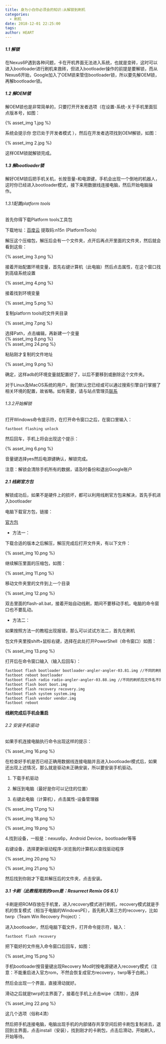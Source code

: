 ```yaml
---
title: 身为小白你必须会的知识:从解锁到刷机
categories:
  - 刷机
date: 2018-12-01 22:25:00
tags:
author: HEART
---
```


##### 1.1 解锁

在Nexus6P遇到各种问题，卡在开机界面无法进入系统，也就是变砖，这时可以进入bootloader进行刷机来救砖，但进入bootloader操作的前提是要解锁，而从Nexus6开始，Google加入了OEM锁来管住bootloader锁，所以要先解OEM锁，再解bootloader锁。

##### 1.2 解OEM锁

解OEM锁也是非常简单的，只要打开开发者选项（在设置-系统-关于手机里面狂点版本号，如图：

{% asset_img 1.jpg %}

系统会提示你 您已处于开发者模式 ），然后在开发者选项找到OEM解锁，如图：

{% asset_img 2.jpg %}

这样OEM锁就解锁完成。

##### 1.3 解bootloader锁

解好OEM锁后把手机关机，长按音量-和电源键，手机会出现一个倒地的机器人，这时你已经进入bootloader模式，接下来用数据线连接电脑，然后开始电脑操作。

###### 1.3.1配置platform tools

首先你得下载Platform tools工具包

下载地址：[百度云](https://pan.baidu.com/s/112OsDSGCA6iGsHXtB3_YIg) 提取码:n15n (PlatformTools)

解压这个压缩包，解压后会有一个文件夹，点开后再点开里面的文件夹，然后就会看到这些：

{% asset_img 3.png %}

接着开始配置环境变量，首先右键计算机（此电脑）然后点击属性，在这个窗口找到高级系统设置

{% asset_img 4.png %}

接着找到环境变量

{% asset_img 5.png %}

复制platform tools的文件夹目录

{% asset_img 7.png %}

选择Path，点击编辑，再新建一个变量  
{% asset_img 8.png %}  
{% asset_img 24.png %}

粘贴刚才复制的文件地址

{% asset_img 9.png %}

确定，这样adb的环境变量就配置好了，以后不要移到或删除这个文件夹。

对于Linux及MacOS系统的用户，我们默认您已经或可以通过搜索引擎自行掌握了相关环境的配置，故省略。如有需要，请与站点管理员[联系](/about)

###### 1.3.2开始解锁

打开Windows命令提示符，在打开命令窗口之后，在窗口里输入：

    fastboot flashing unlock

然后回车，手机上将会出现这个提示：

{% asset_img 6.png %}

音量键选择yes然后电源键确认，解锁完成。

注意：解锁会清除手机所有的数据，请及时备份和退出Google账户

##### 2.1 线刷官方包

解锁成功后，如果不是硬件上的损坏，都可以利用线刷官方包来解决，首先手机进入bootloader

电脑下载官方包，链接：

[官方包](https://developers.google.cn/android/images)

* 方法一：

下载合适的版本之后解压，解压完成后打开文件夹，有以下文件：

{% asset_img 10.png %}

继续解压里面的压缩包，如图：

{% asset_img 11.png %}

移动文件夹里的文件到上一个目录

{% asset_img 12.png %}

双击里面的flash-all.bat，接着开始自动线刷，期间不要移动手机，电脑的命令窗口也不要乱动。

* 方法二：

如果按照方法一的教程出现报错，那么可以试试方法二，首先在刷机

包文件夹里按shift+鼠标右键，选择在此处打开PowerShell（命令窗口）如图：

{% asset_img 13.png %}

打开后在命令窗口输入（输入后回车）：

~~~bash
fastboot flash bootloader bootloader-angler-angler-03.81.img //不同的刷机包文件名不同)
fastboot reboot bootloader
fastboot flash radio radio-angler-angler-03.88.img //不同的刷机包文件名不同
fastboot flash boot boot.img
fastboot flash recovery recovery.img
fastboot flash system system.img
fastboot flash vendor vendor.img
fastboot reboot
~~~

**线刷完成后手机会重启**

###### 2.2 安装手机驱动

如果手机连接电脑执行命令出现这样的提示：

{% asset_img 16.png %}

在检查好手机是否已经正确用数据线连接电脑并且进入bootloader模式后，如果还出现上述情况，那么就是驱动未正确安装，所以要安装手机驱动。

1.  下载手机驱动

2.  解压到电脑（最好是你可以记住的位置）

3.  右键此电脑（计算机），点击属性-设备管理器

{% asset_img 17.png %}

{% asset_img 18.png %}

{% asset_img 19.png %}

4.找到设备，一般是：nexus6p，Android Device，bootloader等等

右键设备，选择更新驱动程序-浏览我的计算机以查找驱动程序

{% asset_img 20.png %}

{% asset_img 21.png %}

然后找到你刚才下载并解压后的文件夹，点击安装。

##### 3.1 卡刷（此教程用到的rom是：Resurrect Remix OS 6.1）

卡刷是把ROM存放在手机里，进入recovery模式进行刷机，recovery模式就是手机的恢复模式（相当于电脑的WindowsPE），首先刷入第三方的recovery，比如twrp（Team
Win Recovery Project）：

进入bootloader，然后电脑下载文件，打开命令提示符，输入：

    fastboot flash recovery

把下载好的文件拖入命令窗口后回车，如图：

{% asset_img 15.png %}

手机bootloader按音量键出现Recovery
Mod时按电源键进入recovery模式（注意：不能重启进入官方rom，不然会恢复成官方recovery，twrp等于白刷。）

然后会出现一个界面，直接滑动就好。

滑动之后就是twrp的主界面了，接着在手机上点击wipe（清除），选择

{% asset_img 22.png %}

这几个选项（俗称4清）

然后把手机连接电脑，电脑出现手机的内部储存共享空间后把卡刷包复制进去，退回到主界面，点击install（安装），找到刚才的卡刷包，点击后滑动，开始刷入，开始等待。
